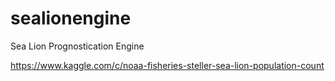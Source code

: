 # sealionengine

Sea Lion Prognostication Engine

https://www.kaggle.com/c/noaa-fisheries-steller-sea-lion-population-count

